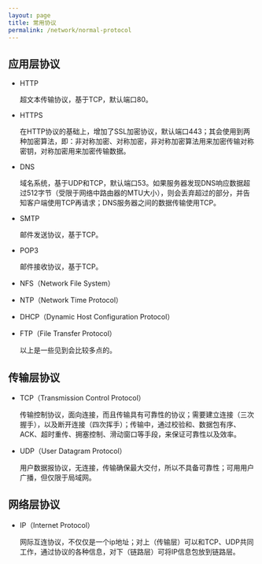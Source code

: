 ```yaml
---
layout: page
title: 常用协议
permalink: /network/normal-protocol
---
```


## 应用层协议
- HTTP

  超文本传输协议，基于TCP，默认端口80。

- HTTPS

  在HTTP协议的基础上，增加了SSL加密协议，默认端口443；其会使用到两种加密算法，即：非对称加密、对称加密，非对称加密算法用来加密传输对称密钥，对称加密用来加密传输数据。

- DNS

  域名系统，基于UDP和TCP，默认端口53。如果服务器发现DNS响应数据超过512字节（受限于网络中路由器的MTU大小），则会丢弃超过的部分，并告知客户端使用TCP再请求；DNS服务器之间的数据传输使用TCP。

- SMTP

  邮件发送协议，基于TCP。

- POP3

  邮件接收协议，基于TCP。

- NFS（Network File System）

- NTP（Network Time Protocol）

- DHCP（Dynamic Host Configuration Protocol）

- FTP（File Transfer Protocol）

  以上是一些见到会比较多点的。

  
## 传输层协议
- TCP（Transmission Control Protocol）

  传输控制协议，面向连接，而且传输具有可靠性的协议；需要建立连接（三次握手），以及断开连接（四次挥手）；传输中，通过校验和、数据包有序、ACK、超时重传、拥塞控制、滑动窗口等手段，来保证可靠性以及效率。

- UDP（User Datagram Protocol）

  用户数据报协议，无连接，传输确保最大交付，所以不具备可靠性；可用用户广播，但仅限于局域网。

  
## 网络层协议
- IP（Internet Protocol）

  网际互连协议，不仅仅是一个ip地址；对上（传输层）可以和TCP、UDP共同工作，通过协议的各种信息，对下（链路层）可将IP信息包放到链路层。

